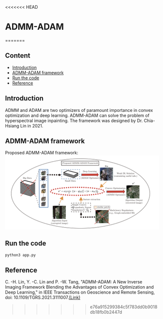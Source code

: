 <<<<<<< HEAD
# ADMM-ADAM
=======
## Content
- [Introduction](#introduction)
- [ADMM-ADAM framework](#admm-adam-framework)
- [Run the code](#run-the-code)
- [Reference](#reference)
## Introduction
ADMM and ADAM are two optimizers of paramount importance in convex optimization and deep learning. ADMM-ADAM can solve the problem of hyperspectral image inpainting. The framework was designed by Dr. Chia-Hsiang Lin in 2021.

## ADMM-ADAM framework
Proposed ADMM-ADAM framework:
![](static/framework.png)

## Run the code
```shell
python3 app.py
```

## Reference
C. -H. Lin, Y. -C. Lin and P. -W. Tang, "ADMM-ADAM: A New Inverse Imaging Framework Blending the Advantages of Convex Optimization and Deep Learning," in IEEE Transactions on Geoscience and Remote Sensing, doi: 10.1109/TGRS.2021.3111007.[(Link)](https://ieeexplore.ieee.org/document/9546991)
>>>>>>> e76a915299384c5f783dd0b9018db18fb0b2447d

